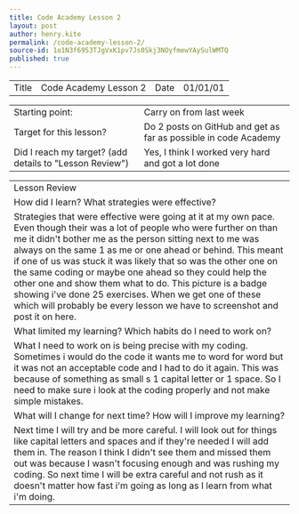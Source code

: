 ```yaml
---
title: Code Academy Lesson 2
layout: post
author: henry.kite
permalink: /code-academy-lesson-2/
source-id: 1o1N3f6953TJgVxK1pv7Js0Skj3NOyfmewYAySulWMTQ
published: true
---
```

<table>
  <tr>
    <td>Title</td>
    <td>Code Academy Lesson 2</td>
    <td>Date</td>
    <td>01/01/01</td>
  </tr>
</table>


<table>
  <tr>
    <td>Starting point:</td>
    <td>Carry on from last week</td>
  </tr>
  <tr>
    <td>Target for this lesson?</td>
    <td>Do 2 posts on GitHub and get as far as possible in code Academy</td>
  </tr>
  <tr>
    <td>Did I reach my target? 
(add details to "Lesson Review")</td>
    <td> Yes, I think I worked very hard and got a lot done </td>
  </tr>
</table>


<table>
  <tr>
    <td>Lesson Review</td>
  </tr>
  <tr>
    <td>How did I learn? What strategies were effective? </td>
  </tr>
  <tr>
    <td>Strategies that were effective were going at it at my own pace.
Even though their was a lot of people who were further on than me it didn't bother me as the person sitting next to me was always on the same 1 as me or one ahead or behind. This meant if one of us was stuck it was likely that so was the other one on the same coding or maybe one ahead so they could help the other one and show them what to do. This picture is a badge showing i've done 25 exercises. When we get  one of these which will probably be every lesson we have to screenshot and post it on here.
                                                                   </td>
  </tr>
  <tr>
    <td>What limited my learning? Which habits do I need to work on? </td>
  </tr>
  <tr>
    <td>What I need to work on is being precise with my coding. Sometimes i would do the code it wants me to word for word but it was not an acceptable code and I had to do it again. This was because of something as small s 1 capital letter or 1 space. So I need to make sure i look at the coding properly  and not make simple mistakes.</td>
  </tr>
  <tr>
    <td>What will I change for next time? How will I improve my learning?</td>
  </tr>
  <tr>
    <td>Next time I will try and be more careful. I will look out for things like capital letters and spaces and if they're needed I will add them in. The reason I think I didn't see them and missed them out was because I wasn't focusing enough and was rushing my coding. So next time I will be extra careful and not rush as it doesn't matter how fast i'm going as long as I learn from what i'm doing.</td>
  </tr>
</table>


